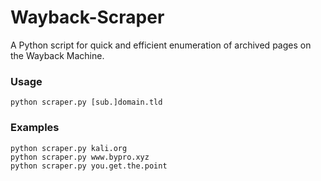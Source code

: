 # Wayback-Scraper
A Python script for quick and efficient enumeration of archived pages on the Wayback Machine.
### Usage
```
python scraper.py [sub.]domain.tld
```
### Examples
```
python scraper.py kali.org
python scraper.py www.bypro.xyz
python scraper.py you.get.the.point
```
